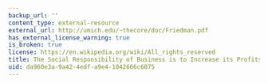 ```yaml
---
backup_url: ''
content_type: external-resource
external_url: http://umich.edu/~thecore/doc/Friedman.pdf
has_external_license_warning: true
is_broken: true
license: https://en.wikipedia.org/wiki/All_rights_reserved
title: The Social Responsibility of Business is to Increase its Profits
uid: da960e3a-9a42-4edf-a9e4-1042666c6075
---
```

